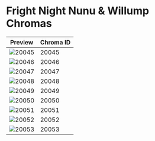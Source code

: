 # Fright Night Nunu & Willump Chromas

| Preview | Chroma ID |
|---------|-----------|
| ![20045](https://raw.communitydragon.org/latest/plugins/rcp-be-lol-game-data/global/default/v1/champion-chroma-images/20/20045.png) | 20045 |
| ![20046](https://raw.communitydragon.org/latest/plugins/rcp-be-lol-game-data/global/default/v1/champion-chroma-images/20/20046.png) | 20046 |
| ![20047](https://raw.communitydragon.org/latest/plugins/rcp-be-lol-game-data/global/default/v1/champion-chroma-images/20/20047.png) | 20047 |
| ![20048](https://raw.communitydragon.org/latest/plugins/rcp-be-lol-game-data/global/default/v1/champion-chroma-images/20/20048.png) | 20048 |
| ![20049](https://raw.communitydragon.org/latest/plugins/rcp-be-lol-game-data/global/default/v1/champion-chroma-images/20/20049.png) | 20049 |
| ![20050](https://raw.communitydragon.org/latest/plugins/rcp-be-lol-game-data/global/default/v1/champion-chroma-images/20/20050.png) | 20050 |
| ![20051](https://raw.communitydragon.org/latest/plugins/rcp-be-lol-game-data/global/default/v1/champion-chroma-images/20/20051.png) | 20051 |
| ![20052](https://raw.communitydragon.org/latest/plugins/rcp-be-lol-game-data/global/default/v1/champion-chroma-images/20/20052.png) | 20052 |
| ![20053](https://raw.communitydragon.org/latest/plugins/rcp-be-lol-game-data/global/default/v1/champion-chroma-images/20/20053.png) | 20053 |